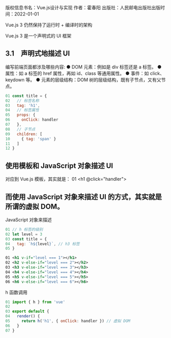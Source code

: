 版权信息书名：Vue.js设计与实现
作者：霍春阳
出版社：人民邮电出版社出版时间：2022-01-01

[](https://item.jd.com/13611922.html)

Vue.js 3 仍然保持了运行时 + 编译时的架构


Vue.js 3 是一个声明式的 UI 框架
## 3.1　声明式地描述 UI

编写前端页面都涉及哪些内容:
● DOM 元素：例如是 div 标签还是 a 标签。
● 属性：如 a 标签的 href 属性，再如 id、class 等通用属性。
● 事件：如 click、keydown 等。
● 元素的层级结构：DOM 树的层级结构，既有子节点，又有父节点。

```javaScript
01 const title = {
02   // 标签名称
03   tag: 'h1',
04   // 标签属性
05   props: {
06     onClick: handler
07   },
08   // 子节点
09   children: [
10     { tag: 'span' }
11   ]
12 }
```



## 使用模板和 JavaScript 对象描述 UI 


对应到 Vue.js 模板，其实就是：
01 <h1 @click="handler"><span></span></h1>

## 而使用 JavaScript 对象来描述 UI 的方式，其实就是所谓的虚拟 DOM。
JavaScript 对象来描述
```js
01 // h 标签的级别
02 let level = 3
03 const title = {
04   tag: `h${level}`, // h3 标签
05 }
```

```XML
01 <h1 v-if="level === 1"></h1>
02 <h2 v-else-if="level === 2"></h2>
03 <h3 v-else-if="level === 3"></h3>
04 <h4 v-else-if="level === 4"></h4>
05 <h5 v-else-if="level === 5"></h5>
06 <h6 v-else-if="level === 6"></h6>
```

 h 函数调用
```js
01 import { h } from 'vue'
02
03 export default {
04   render() {
05     return h('h1', { onClick: handler }) // 虚拟 DOM
06   }
07 }
```
